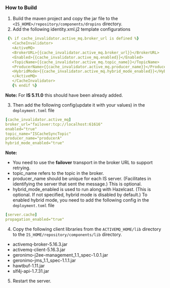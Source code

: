 ### How to Build
1. Build the maven project and copy the jar file to the `<IS_HOME>/repository/components/dropins` directory.
2. Add the following identity.xml.j2 template configurations
```yaml
 {% if cache_invalidator.active_mq.broker_url is defined %}
   <CacheInvalidator>
   <ActiveMQ>
   <BrokerURL>{{cache_invalidator.active_mq.broker_url}}</BrokerURL>
   <Enabled>{{cache_invalidator.active_mq.enabled}}</Enabled>
   <TopicName>{{cache_invalidator.active_mq.topic_name}}</TopicName>
   <ProducerName>{{cache_invalidator.active_mq.producer_name}}</ProducerName>
   <HybridMode>{{cache_invalidator.active_mq.hybrid_mode_enabled}}</HybridMode>
   </ActiveMQ>
   </CacheInvalidator>
   {% endif %}
```
**Note:** For **IS 5.11.0** this should have been already added. 

3. Then add the following config(update it with your values) in the `deployment.toml` file
```yaml
[cache_invalidator.active_mq]
broker_url="failover:tcp://localhost:61616"
enabled="true"
topic_name="ISCacheSyncTopic"
producer_name="producerA"
hybrid_mode_enabled="true"
```
**Note:**
- You need to use the **failover** transport in the broker URL to support retrying.
- topic_name refers to the topic in the broker.
- producer_name should be unique for each IS server. (Facilitates in identifying the server that sent the message.) This is optional.
- hybrid_mode_enabled is used to run along with Hazelcast. (This is optional. If not specified, hybrid mode is disabled by default.)
  To enabled hybrid mode, you need to add the following config in the `deployment.toml` file
```yaml
[server.cache]
propagation_enabled="true"
 ```
  
4. Copy the following client libraries from the `ACTIVEMQ_HOME/lib` directory to the `IS_HOME/repository/components/lib` directory.
- activemq-broker-5.16.3.jar
- activemq-client-5.16.3.jar
- geronimo-j2ee-management_1.1_spec-1.0.1.jar
- geronimo-jms_1.1_spec-1.1.1.jar
- hawtbuf-1.11.jar
- slf4j-api-1.7.31.jar

5. Restart the server.